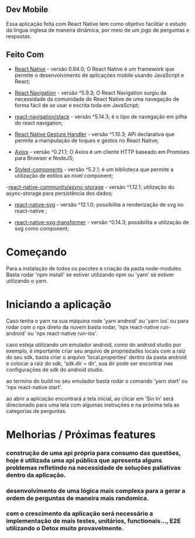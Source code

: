 ## Dev Mobile
Essa aplicação feita com React Native tem como objetivo facilitar o estudo da língua inglesa de maneira dinâmica, por meio de um jogo de perguntas e respostas.
## Feito Com

- [React Native](http://facebook.github.io/react-native/) - versão 0.64.0; O React Native é um framework que permite o desenvolvimento de aplicações mobile usando JavaScript e React;

- [React Navigation](https://reactnavigation.org/) - versão ^5.9.3;  O React Navigation surgiu da necessidade da comunidade do React Native de uma navegação de forma fácil de se usar e escrita toda em JavaScript;

- [react-navigation/stack](https://reactnavigation.org/) - versão ^5.14.3; é o tipo de navegação em pilha do react navigation;

- [React Native Gesture Handler](https://kmagiera.github.io/react-native-gesture-handler/) - versão ^1.10.3; API declarativa que permite a manipulação de toques e gestos no React Native;

- [Axios](https://github.com/axios/axios) - versão ^0.21.1; O Axios é um cliente HTTP baseado em Promises para Browser e NodeJS;

- [Styled-components](https://styled-components.com/) - versão ^5.2.1; é um biblioteca que permite a utilização de estilos ao nível component;

-[react-native-community/async-storage](https://www.npmjs.com/package/@react-native-community/async-storage) - versão ^1.12.1; utilização do async-storage para persistência dos dados;

- [react-native-svg](https://github.com/react-native-svg/react-native-svg) - versão ^12.1.0; possíbilita a renderização de svg no react-native ;

- [react-native-svg-transformer](https://github.com/kristerkari/react-native-svg-transformer) - versão ^0.14.3; possibilita a utilização de svg como component;


# Começando
 Para a instalação de todos os pacotes e criação da pasta node-modules. Basta rodar 'npm install' se estiver utilizando npm ou 'yarn' se estiver utilizando o yarn.

# Iniciando a aplicação
 Caso tenha o yarn na sua máquina rode 'yarn android' ou 'yarn ios' ou para rodar com o npx direto da nuvem basta rodar, 'npx react-native run-android' ou 'npx react-native run-ios'.

 caso esteja utilizando um emulador android, como do android studio por exemplo, é importante criar seu arquivo de propriedades locais com a raiz do seu sdk, basta criar o arquivo 'local.properties' dentro da pasta android e colocar a raiz do sdk, 'sdk.dir = dir', sua dir pode ser encontrar nas configurações de sdk do android studio.

 ao termino do build no seu emulador  basta rodar o comando 'yarn start' ou 'npx react-native start'.

 ao abrir a aplicação encontrará a tela inicial, ao clicar em 'Sin In' será direcionado para uma tela com algumas instruções e na próxima tela as categorias de perguntas.

# Melhorias / Próximas features

### construção de uma api própria para consumo das questões, hoje é utilizada uma api pública que apresenta alguns problemas refletindo na necessidade de  soluções paliativas dentro da aplicação.

### desenvolvimento de uma lógica mais complexa para a gerar a ordem de perguntas de maneira mais randomica.
### com o crescimento da aplicação será necessário a implementação de mais testes, unitários, functionais..., E2E utilizando o Detox muito provavelmente. 













